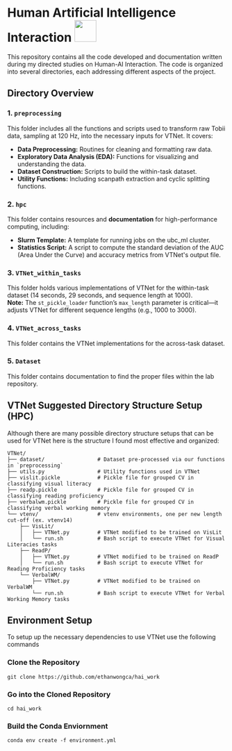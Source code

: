 # Human Artificial Intelligence Interaction <img height=50 width=50 src="https://github.com/user-attachments/assets/a47c4f55-2fe8-458c-b356-2b6b61e12008">


This repository contains all the code developed and documentation written during my directed studies on Human-AI Interaction. The code is organized into several directories, each addressing different aspects of the project.

## Directory Overview

### 1. `preprocessing`
This folder includes all the functions and scripts used to transform raw Tobii data, sampling at 120 Hz, into the necessary inputs for VTNet. It covers:
- **Data Preprocessing:** Routines for cleaning and formatting raw data.
- **Exploratory Data Analysis (EDA):** Functions for visualizing and understanding the data.
- **Dataset Construction:** Scripts to build the within-task dataset.
- **Utility Functions:** Including scanpath extraction and cyclic splitting functions.

### 2. `hpc`
This folder contains resources and **documentation** for high-performance computing, including:
- **Slurm Template:** A template for running jobs on the ubc_ml cluster.
- **Statistics Script:** A script to compute the standard deviation of the AUC (Area Under the Curve) and accuracy metrics from VTNet's output file.

### 3. `VTNet_within_tasks`
This folder holds various implementations of VTNet for the within-task dataset (14 seconds, 29 seconds, and sequence length at 1000).  
**Note:** The `st_pickle_loader` function’s `max_length` parameter is critical—it adjusts VTNet for different sequence lengths (e.g., 1000 to 3000).

### 4. `VTNet_across_tasks`
This folder contains the VTNet implementations for the across-task dataset. 

### 5. `Dataset`
This folder contains documentation to find the proper files within the lab repository.

## VTNet Suggested Directory Structure Setup (HPC)
Although there are many possible directory structure setups that can be used for VTNet here is the structure I found most effective and organized:

```
VTNet/
├── dataset/                 # Dataset pre-processed via our functions in `preprocessing`        
├── utils.py                 # Utility functions used in VTNet
├── vislit.pickle            # Pickle file for grouped CV in classifying visual literacy
├── readp.pickle             # Pickle file for grouped CV in classifying reading proficiency
├── verbalwm.pickle          # Pickle file for grouped CV in classifying verbal working memory 
└── vtenv/                   # vtenv environments, one per new length cut-off (ex. vtenv14)
    ├── VisLit/
    │   ├── VTNet.py         # VTNet modified to be trained on VisLit 
    │   └── run.sh           # Bash script to execute VTNet for Visual Literacies tasks
    ├── ReadP/
    │   ├── VTNet.py         # VTNet modified to be trained on ReadP
    │   └── run.sh           # Bash script to execute VTNet for Reading Proficiency tasks
    └── VerbalWM/
        ├── VTNet.py         # VTNet modified to be trained on VerbalWM
        └── run.sh           # Bash script to execute VTNet for Verbal Working Memory tasks
```

## Environment Setup 
To setup up the necessary dependencies to use VTNet use the following commands
### Clone the Repository 
```
git clone https://github.com/ethanwongca/hai_work
```
### Go into the Cloned Repository 
```
cd hai_work 
```
### Build the Conda Enviornment 
```
conda env create -f environment.yml
```
